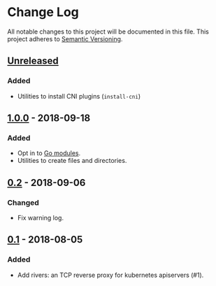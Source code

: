 # Change Log

All notable changes to this project will be documented in this file.
This project adheres to [Semantic Versioning](http://semver.org/).

## [Unreleased]

### Added
- Utilities to install CNI plugins (`install-cni`)

## [1.0.0] - 2018-09-18

### Added
- Opt in to [Go modules](https://github.com/golang/go/wiki/Modules).
- Utilities to create files and directories.

## [0.2] - 2018-09-06

### Changed
- Fix warning log.

## [0.1] - 2018-08-05

### Added
- Add rivers: an TCP reverse proxy for kubernetes apiservers (#1).

[Unreleased]: https://github.com/cybozu-go/cke-tools/compare/v1.0.1...HEAD
[1.0.0]: https://github.com/cybozu-go/cke-tools/compare/v0.2...v1.0.0
[0.2]: https://github.com/cybozu-go/cke-tools/compare/v0.1...v0.2
[0.1]: https://github.com/cybozu-go/cke-tools/compare/b797246...v0.1
